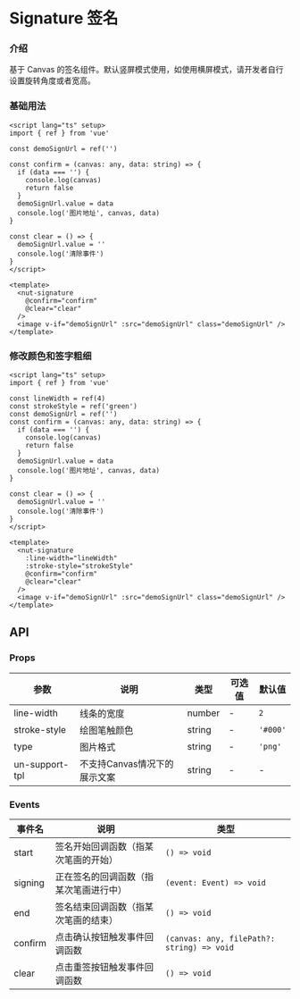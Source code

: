 # Signature 签名

### 介绍

基于 Canvas 的签名组件。默认竖屏模式使用，如使用横屏模式，请开发者自行设置旋转角度或者宽高。

### 基础用法

```vue
<script lang="ts" setup>
import { ref } from 'vue'

const demoSignUrl = ref('')

const confirm = (canvas: any, data: string) => {
  if (data === '') {
    console.log(canvas)
    return false
  }
  demoSignUrl.value = data
  console.log('图片地址', canvas, data)
}

const clear = () => {
  demoSignUrl.value = ''
  console.log('清除事件')
}
</script>

<template>
  <nut-signature
    @confirm="confirm"
    @clear="clear"
  />
  <image v-if="demoSignUrl" :src="demoSignUrl" class="demoSignUrl" />
</template>
```

### 修改颜色和签字粗细

```vue
<script lang="ts" setup>
import { ref } from 'vue'

const lineWidth = ref(4)
const strokeStyle = ref('green')
const demoSignUrl = ref('')
const confirm = (canvas: any, data: string) => {
  if (data === '') {
    console.log(canvas)
    return false
  }
  demoSignUrl.value = data
  console.log('图片地址', canvas, data)
}

const clear = () => {
  demoSignUrl.value = ''
  console.log('清除事件')
}
</script>

<template>
  <nut-signature
    :line-width="lineWidth"
    :stroke-style="strokeStyle"
    @confirm="confirm"
    @clear="clear"
  />
  <image v-if="demoSignUrl" :src="demoSignUrl" class="demoSignUrl" />
</template>
```

## API

### Props

| 参数 | 说明 | 类型 | 可选值 | 默认值 |
|------|------|------|------|------|
| line-width | 线条的宽度 | number | - | `2` |
| stroke-style | 绘图笔触颜色 | string | - | `'#000'` |
| type | 图片格式 | string | - | `'png'` |
| un-support-tpl | 不支持Canvas情况下的展示文案 | string | - | - |

### Events

| 事件名 | 说明 | 类型 |
|------|------|------|
| start | 签名开始回调函数（指某次笔画的开始） | `() => void` |
| signing | 正在签名的回调函数（指某次笔画进行中） | `(event: Event) => void` |
| end | 签名结束回调函数（指某次笔画的结束） | `() => void` |
| confirm | 点击确认按钮触发事件回调函数 | `(canvas: any, filePath?: string) => void` |
| clear | 点击重签按钮触发事件回调函数 | `() => void` |
